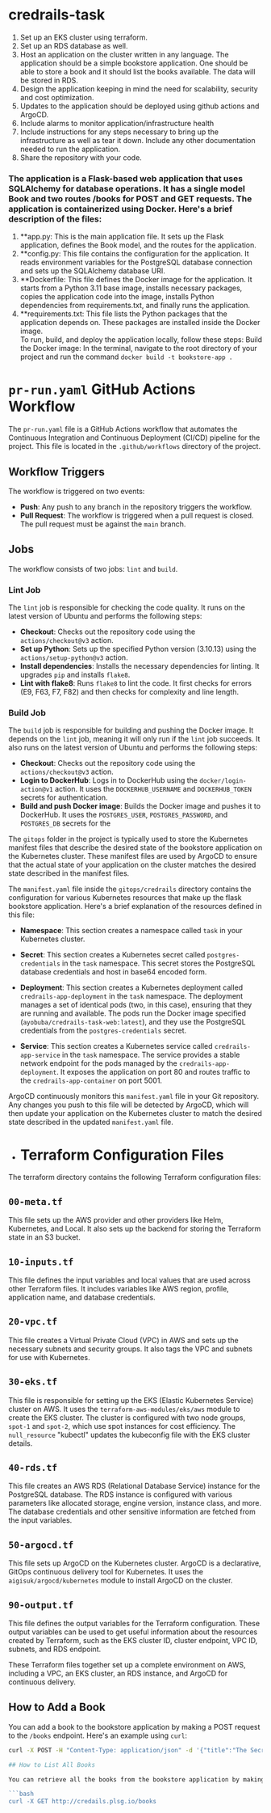 # credrails-task

1. Set up an EKS cluster using terraform.
2. Set up an RDS database as well.
3. Host an application on the cluster written in any language. The application should be a
simple bookstore application. One should be able to store a book and it should list the
books available. The data will be stored in RDS.
4. Design the application keeping in mind the need for scalability, security and cost
optimization.
5. Updates to the application should be deployed using github actions and ArgoCD.
6. Include alarms to monitor application/infrastructure health
7. Include instructions for any steps necessary to bring up the infrastructure as well as tear
it down. Include any other documentation needed to run the application.
8. Share the repository with your code.

### The application is a Flask-based web application that uses SQLAlchemy for database operations. It has a single model Book and two routes /books for POST and GET requests. The application is containerized using Docker.  Here's a brief description of the files: 

1. **app.py: This is the main application file. It sets up the Flask application, defines the Book model, and the routes for the application.  
2. **config.py: This file contains the configuration for the application. It reads environment variables for the PostgreSQL database connection and sets up the SQLAlchemy database URI.  
3. **Dockerfile: This file defines the Docker image for the application. It starts from a Python 3.11 base image, installs necessary packages, copies the application code into the image, installs Python dependencies from requirements.txt, and finally runs the application.  
4. **requirements.txt: This file lists the Python packages that the application depends on. These packages are installed inside the Docker image.  
To run, build, and deploy the application locally, follow these steps:
Build the Docker image:
In the terminal, navigate to the root directory of your project and run the command 
```docker build -t bookstore-app .```

# `pr-run.yaml` GitHub Actions Workflow

The `pr-run.yaml` file is a GitHub Actions workflow that automates the Continuous Integration and Continuous Deployment (CI/CD) pipeline for the project. This file is located in the `.github/workflows` directory of the project.

## Workflow Triggers

The workflow is triggered on two events:

- **Push**: Any push to any branch in the repository triggers the workflow.
- **Pull Request**: The workflow is triggered when a pull request is closed. The pull request must be against the `main` branch.

## Jobs

The workflow consists of two jobs: `lint` and `build`.

### Lint Job

The `lint` job is responsible for checking the code quality. It runs on the latest version of Ubuntu and performs the following steps:

- **Checkout**: Checks out the repository code using the `actions/checkout@v3` action.
- **Set up Python**: Sets up the specified Python version (3.10.13) using the `actions/setup-python@v3` action.
- **Install dependencies**: Installs the necessary dependencies for linting. It upgrades `pip` and installs `flake8`.
- **Lint with flake8**: Runs `flake8` to lint the code. It first checks for errors (E9, F63, F7, F82) and then checks for complexity and line length.

### Build Job

The `build` job is responsible for building and pushing the Docker image. It depends on the `lint` job, meaning it will only run if the `lint` job succeeds. It also runs on the latest version of Ubuntu and performs the following steps:

- **Checkout**: Checks out the repository code using the `actions/checkout@v3` action.
- **Login to DockerHub**: Logs in to DockerHub using the `docker/login-action@v1` action. It uses the `DOCKERHUB_USERNAME` and `DOCKERHUB_TOKEN` secrets for authentication.
- **Build and push Docker image**: Builds the Docker image and pushes it to DockerHub. It uses the `POSTGRES_USER`, `POSTGRES_PASSWORD`, and `POSTGRES_DB` secrets for the


The `gitops` folder in the project is typically used to store the Kubernetes manifest files that describe the desired state of the bookstore application on the Kubernetes cluster. These manifest files are used by ArgoCD to ensure that the actual state of your application on the cluster matches the desired state described in the manifest files.

The `manifest.yaml` file inside the `gitops/credrails` directory  contains the configuration for various Kubernetes resources that make up the flask bookstore application. Here's a brief explanation of the resources defined in this file:

- **Namespace**: This section creates a namespace called `task` in your Kubernetes cluster. 

- **Secret**: This section creates a Kubernetes secret called `postgres-credentials` in the `task` namespace. This secret stores the PostgreSQL database credentials and host in base64 encoded form.

- **Deployment**: This section creates a Kubernetes deployment called `credrails-app-deployment` in the `task` namespace. The deployment manages a set of identical pods (two, in this case), ensuring that they are running and available. The pods run the Docker image specified (`ayobuba/credrails-task-web:latest`), and they use the PostgreSQL credentials from the `postgres-credentials` secret.

- **Service**: This section creates a Kubernetes service called `credrails-app-service` in the `task` namespace. The service provides a stable network endpoint for the pods managed by the `credrails-app-deployment`. It exposes the application on port 80 and routes traffic to the `credrails-app-container` on port 5001.

ArgoCD continuously monitors this `manifest.yaml` file in your Git repository. Any changes you push to this file will be detected by ArgoCD, which will then update your application on the Kubernetes cluster to match the desired state described in the updated `manifest.yaml` file.

- # Terraform Configuration Files
The terraform directory contains the following Terraform configuration files:  

## `00-meta.tf` 

This file sets up the AWS provider and other providers like Helm, Kubernetes, and Local. It also sets up the backend for storing the Terraform state in an S3 bucket.  

## `10-inputs.tf`

This file defines the input variables and local values that are used across other Terraform files. It includes variables like AWS region, profile, application name, and database credentials.  

## `20-vpc.tf`

This file creates a Virtual Private Cloud (VPC) in AWS and sets up the necessary subnets and security groups. It also tags the VPC and subnets for use with Kubernetes.


## `30-eks.tf`

This file is responsible for setting up the EKS (Elastic Kubernetes Service) cluster on AWS. It uses the `terraform-aws-modules/eks/aws` module to create the EKS cluster. The cluster is configured with two node groups, `spot-1` and `spot-2`, which use spot instances for cost efficiency. The `null_resource` "kubectl" updates the kubeconfig file with the EKS cluster details.

## `40-rds.tf`

This file creates an AWS RDS (Relational Database Service) instance for the PostgreSQL database. The RDS instance is configured with various parameters like allocated storage, engine version, instance class, and more. The database credentials and other sensitive information are fetched from the input variables.

## `50-argocd.tf`

This file sets up ArgoCD on the Kubernetes cluster. ArgoCD is a declarative, GitOps continuous delivery tool for Kubernetes. It uses the `aigisuk/argocd/kubernetes` module to install ArgoCD on the cluster.

## `90-output.tf`

This file defines the output variables for the Terraform configuration. These output variables can be used to get useful information about the resources created by Terraform, such as the EKS cluster ID, cluster endpoint, VPC ID, subnets, and RDS endpoint.

These Terraform files together set up a complete environment on AWS, including a VPC, an EKS cluster, an RDS instance, and ArgoCD for continuous delivery.

## How to Add a Book

You can add a book to the bookstore application by making a POST request to the `/books` endpoint. Here's an example using `curl`:

```bash
curl -X POST -H "Content-Type: application/json" -d '{"title":"The Secret Lives of Baba Segis Wives.", "author":"Lola Shobowale"}' http://credails.plsg.io/books

## How to List All Books

You can retrieve all the books from the bookstore application by making a GET request to the `/books` endpoint. Here's an example using `curl`:

```bash
curl -X GET http://credails.plsg.io/books